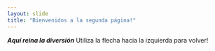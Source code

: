 ```yaml
---
layout: slide
title: "Bienvenidos a la segunda página!"
---
```

***Aquí reina la diversión***
Utiliza la flecha hacia la izquierda para volver!
